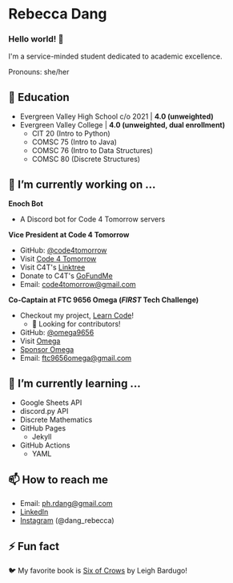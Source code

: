# Rebecca Dang

### Hello world! 👋

I'm a service-minded student dedicated to academic excellence.

Pronouns: she/her

## 🍎 Education

- Evergreen Valley High School c/o 2021 \| **4.0 (unweighted)**
- Evergreen Valley College \| **4.0 (unweighted, dual enrollment)**
  - CIT 20 (Intro to Python)
  - COMSC 75 (Intro to Java)
  - COMSC 76 (Intro to Data Structures)
  - COMSC 80 (Discrete Structures)

## 🔭 I’m currently working on ...

**Enoch Bot**
* A Discord bot for Code 4 Tomorrow servers

**Vice President at Code 4 Tomorrow**

* GitHub: [@code4tomorrow](https://github.com/code4tomorrow)
* Visit [Code 4 Tomorrow](https://code4tomorrow.org)
* Visit C4T's [Linktree](https://linktr.ee/code4tomorrow)
* Donate to C4T's [GoFundMe](https://gf.me/u/x4zn9m)
* Email: [code4tomorrow@gmail.com](mailto:code4tomorrow@gmail.com)

**Co-Captain at FTC 9656 Omega (*FIRST* Tech Challenge)**

* Checkout my project, [Learn Code](https://omega9656.github.io/learn-code)!
  * 👯 Looking for contributors!
* GitHub: [@omega9656](https://github.com/omega9656)
* Visit [Omega](https://omegarobotics.wordpress.com)
* [Sponsor Omega](https://bit.ly/sponsoromega)
* Email: [ftc9656omega@gmail.com](mailto:ftc9656omega@gmail.com)

## 🌱 I’m currently learning ...

- Google Sheets API
- discord.py API
- Discrete Mathematics
- GitHub Pages
  - Jekyll
- GitHub Actions
  - YAML
  
## 📫 How to reach me

- Email: [ph.rdang@gmail.com](mailto:ph.rdang@gmail.com)
- [LinkedIn](https://linkedin.com/in/dang-rebecca)
- [Instagram](https://instagram.com/dang_rebecca) (@dang_rebecca)

## ⚡ Fun fact

🐦 My favorite book is [Six of Crows](https://www.goodreads.com/book/show/23437156-six-of-crows) by Leigh Bardugo!


<!--
Here are some ideas to get you started:
- 👯 I’m looking to collaborate on ...
- 🤔 I’m looking for help with ...
- 💬 Ask me about ...
-->
